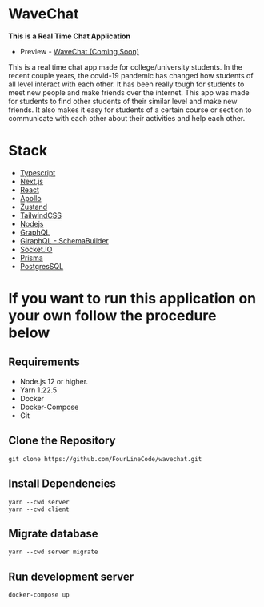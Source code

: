 # WaveChat

**This is a Real Time Chat Application**

-   Preview - [WaveChat (Coming Soon)](#)

This is a real time chat app made for college/university students. In the recent couple years, the covid-19 pandemic
has changed how students of all level interact with each other. It has been really tough for students
to meet new people and make friends over the internet. This app was made for students to find other students
of their similar level and make new friends. It also makes it easy for students of a certain course or section to
communicate with each other about their activities and help each other.

# Stack

-   [Typescript](https://www.typescriptlang.org/)
-   [Next.js](https://nextjs.org/)
-   [React](https://reactjs.org)
-   [Apollo](https://www.apollographql.com/)
-   [Zustand](https://github.com/pmndrs/zustand)
-   [TailwindCSS](https://tailwindcss.com/)
-   [Nodejs](https://nodejs.org/en/)
-   [GraphQL](https://graphql.org/)
-   [GiraphQL - SchemaBuilder](https://giraphql.com/)
-   [Socket.IO](https://socket.io/)
-   [Prisma](https://www.prisma.io/)
-   [PostgresSQL](https://www.postgresql.org/)

# If you want to run this application on your own follow the procedure below

## Requirements

-   Node.js 12 or higher.
-   Yarn 1.22.5
-   Docker
-   Docker-Compose
-   Git

## Clone the Repository

```
git clone https://github.com/FourLineCode/wavechat.git
```

## Install Dependencies

```
yarn --cwd server
yarn --cwd client
```

## Migrate database

```
yarn --cwd server migrate
```

## Run development server

```
docker-compose up
```
